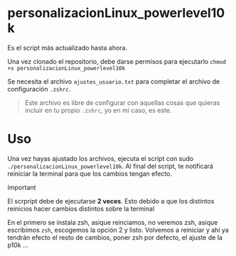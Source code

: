# personalizacionLinux_powerlevel10k
Es el script más actualizado hasta ahora.

Una vez clonado el repositorio, debe darse permisos para ejecutarlo `chmod +x personalizacionLinux_powerlevel10k`

Se necesita el archivo `ajustes_usuario.txt` para completar el archivo de configuración `.zshrc`. 

> Este archivo es libre de configurar con aquellas cosas que quieras incluir en tu propio `.zshrc`, yo en mi caso, es este.

# Uso
Una vez hayas ajustado los archivos, ejecuta el script con sudo `./personalizacionLinux_powerlevel10k`. Al final del script, te notificará reiniciar la terminal para que los cambios tengan efecto.

> [!IMPORTANT]
> El scrpript debe de ejecutarse **2 veces**. Esto debido a que los distintos reinicios hacer cambios distintos sobre la terminal

En el primero se instala zsh, asique reinciamos, no veremos zsh, asique escribimos `zsh`, escogemos la opción 2 y listo.
Volvemos a reiniciar y ahí ya tendrán efecto el resto de cambios, poner zsh por defecto, el ajuste de la p10k ...


